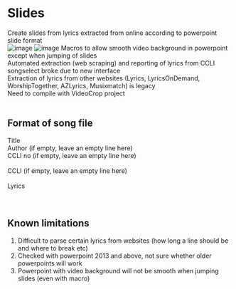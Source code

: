 # Slides
Create slides from lyrics extracted from online according to powerpoint slide format<br>
![image](https://github.com/markwty/Slides/assets/43043372/42962263-b971-4a1d-b143-8a5b3ee8835e)
![image](https://github.com/markwty/Slides/assets/43043372/c62762dd-74e6-4bfd-963e-6a719e9cea46)
Macros to allow smooth video background in powerpoint except when jumping of slides<br>
Automated extraction (web scraping) and reporting of lyrics from CCLI songselect broke due to new interface<br>
Extraction of lyrics from other websites (Lyrics, LyricsOnDemand, WorshipTogether, AZLyrics, Musixmatch) is legacy<br>
Need to compile with VideoCrop project<br>
<br>
## Format of song file<br>
Title<br>
Author (if empty, leave an empty line here)<br>
CCLI no (if empty, leave an empty line here)<br>
<br>
CCLI (if empty, leave an empty line here)<br>
<br>
Lyrics<br>
<br>
<br>
## Known limitations<br>
1) Difficult to parse certain lyrics from websites (how long a line should be and where to break etc)<br>
2) Checked with powerpoint 2013 and above, not sure whether older powerpoints will work<br>
3) Powerpoint with video background will not be smooth when jumping slides (even with macro)<br>
   
